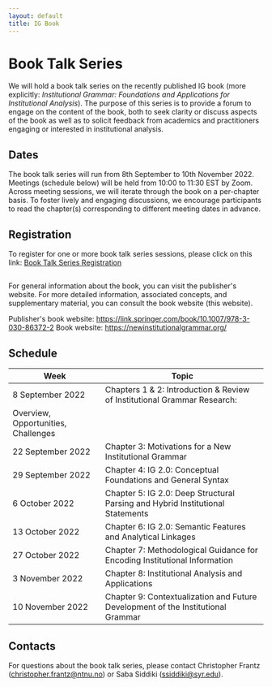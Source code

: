 ```yaml
---
layout: default
title: IG Book
---
```


# Book Talk Series
 
We will hold a book talk series on the recently published IG book (more explicitly: *Institutional Grammar: Foundations and Applications for Institutional Analysis*). The purpose of this series is to provide a forum to engage on the content of the book, both to seek clarity or discuss aspects of the book as well as to solicit feedback from academics and practitioners engaging or interested in institutional analysis.  

## Dates

The book talk series will run from 8th September to 10th November 2022. Meetings (schedule below) will be held from 10:00 to 11:30 EST by Zoom. Across meeting sessions, we will iterate through the book on a per-chapter basis. To foster lively and engaging discussions, we encourage participants to read the chapter(s) corresponding to different meeting dates in advance. 

## Registration

To register for one or more book talk series sessions, please click on this link: <a href="https://syracuseuniversity.qualtrics.com/jfe/form/SV_1M5FFj6alBgBlH0">Book Talk Series Registration</a>

##

For general information about the book, you can visit the publisher's website. For more detailed information, associated concepts, and supplementary material, you can consult the book website (this website). 

Publisher's book website: https://link.springer.com/book/10.1007/978-3-030-86372-2 
Book website: https://newinstitutionalgrammar.org/ 

## Schedule 

| Week | Topic |
| ----- | ----- |
| 8 September 2022 | Chapters 1 & 2: Introduction & Review of Institutional Grammar Research: 
Overview, Opportunities, Challenges |
| 22 September 2022 | Chapter 3: Motivations for a New Institutional Grammar |
| 29 September 2022 | Chapter 4: IG 2.0: Conceptual Foundations and General Syntax |
| 6 October 2022 | Chapter 5: IG 2.0: Deep Structural Parsing and Hybrid Institutional Statements |
| 13 October 2022 | Chapter 6: IG 2.0: Semantic Features and Analytical Linkages |
| 27 October 2022 | Chapter 7: Methodological Guidance for Encoding Institutional Information |
| 3 November 2022 | Chapter 8: Institutional Analysis and Applications |
| 10 November 2022 | Chapter 9: Contextualization and Future Development of the Institutional Grammar |

## Contacts

For questions about the book talk series, please contact Christopher Frantz (christopher.frantz@ntnu.no) or Saba Siddiki (ssiddiki@syr.edu).
